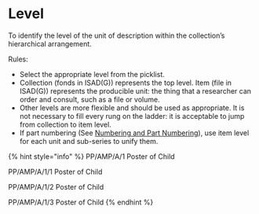 # Level

To identify the level of the unit of description within the collection’s hierarchical arrangement.&#x20;

Rules: &#x20;

* Select the appropriate level from the picklist.&#x20;
* Collection (fonds in ISAD(G)) represents the top level. Item (file in ISAD(G)) represents the producible unit: the thing that a researcher can order and consult, such as a file or volume. &#x20;
* Other levels are more flexible and should be used as appropriate. It is not necessary to fill every rung on the ladder: it is acceptable to jump from collection to item level.&#x20;
* If part numbering (See [Numbering and Part Numbering](broken-reference)), use item level for each unit and sub-series to unify them.&#x20;

{% hint style="info" %}
PP/AMP/A/1  Poster of Child

PP/AMP/A/1/1 Poster of Child

PP/AMP/A/1/2 Poster of Child

PP/AMP/A/1/3 Poster of Child &#x20;
{% endhint %}
